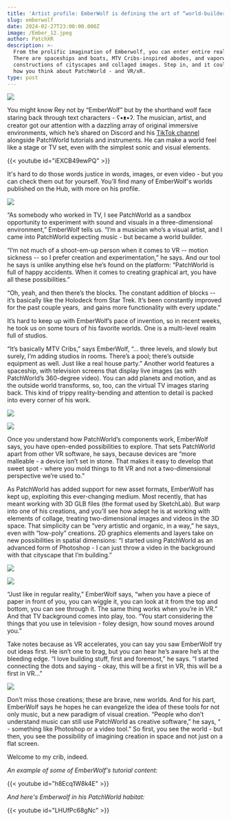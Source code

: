 ```yaml
---
title: 'Artist profile: EmberWolf is defining the art of “world-builder”'
slug: emberwolf
date: 2024-02-27T23:00:00.000Z
image: /Ember_12.jpeg
author: PatchXR
description: >-
  From the prolific imagination of Emberwolf, you can enter entire realities.
  There are spaceships and boats, MTV Cribs-inspired abodes, and vaporwave-style
  constructions of cityscapes and collaged images. Step in, and it could change
  how you think about PatchWorld - and VR/xR.
type: post
---
```


![](/apics/Ember_12.jpeg)

You might know Rey not by “EmberWolf” but by the shorthand wolf face staring back through text characters - ʕ•ᴥ•ʔ. The musician, artist, and creator got our attention with a dazzling array of original immersive environments, which he’s shared on Discord and his [TikTok channel](https://www.tiktok.com/@emberwolfxr) alongside PatchWorld tutorials and instruments. He can make a world feel like a stage or TV set, even with the simplest sonic and visual elements.

{{< youtube id="iEXCB49ewPQ" >}}

It's hard to do those words justice in words, images, or even video - but you can check them out for yourself. You'll find many of EmberWolf's worlds published on the Hub, with more on his profile.

![](/apics/IMG_1513.jpg)

“As somebody who worked in TV, I see PatchWorld as a sandbox opportunity to experiment with sound and visuals in a three-dimensional environment,” EmberWolf tells us. “I’m a musician who’s a visual artist, and I came into PatchWorld expecting music - but became a world builder.

“I’m not much of a shoot-em-up person when it comes to VR -- motion sickness -- so I prefer creation and experimentation,” he says. And our tool he says is unlike anything else he’s found on the platform: “PatchWorld is full of happy accidents. When it comes to creating graphical art, you have all these possibilities.”

“Oh, yeah, and then there’s the blocks. The constant addition of blocks -- it’s basically like the Holodeck from Star Trek. It’s been constantly improved for the past couple years,  and gains more functionality with every update.”

It’s hard to keep up with EmberWolf’s pace of invention, so in recent weeks, he took us on some tours of his favorite worlds. One is a multi-level realm full of studios.

“It’s basically MTV Cribs,” says EmberWolf, “... three levels, and slowly but surely, I’m adding studios in rooms. There’s a pool; there’s outside equipment as well. Just like a real house party.” Another world features a spaceship, with television screens that display live images (as with PatchWorld’s 360-degree video). You can add planets and motion, and as the outside world transforms, so, too, can the virtual TV images staring back. This kind of trippy reality-bending and attention to detail is packed into every corner of his work.

![](/apics/futurecitytowers2.jpeg)

![](/apics/emberlab.jpeg)

Once you understand how PatchWorld’s components work, EmberWolf says, you have open-ended possibilities to explore. That sets PatchWorld apart from other VR software, he says, because devices are “more malleable - a device isn’t set in stone. That makes it easy to develop that sweet spot - where you mold things to fit VR and not a two-dimensional perspective we’re used to.”

As PatchWorld has added support for new asset formats, EmberWolf has kept up, exploiting this ever-changing medium. Most recently, that has meant working with 3D GLB files (the format used by SketchLab). But warp into one of his creations, and you’ll see how adept he is at working with elements of collage, treating two-dimensional images and videos in the 3D space. That simplicity can be “very artistic and organic, in a way,” he says, even with “low-poly” creations. 2D graphics elements and layers take on new possibilities in spatial dimensions: “I started using PatchWorld as an advanced form of Photoshop - I can just throw a video in the background with that cityscape that I’m building.” 

![](/apics/bearstudio.jpeg)

![](/apics/asianscape.jpeg)

“Just like in regular reality,” EmberWolf says, “when you have a piece of paper in front of you, you can wiggle it, you can look at it from the top and bottom, you can see through it. The same thing works when you’re in VR.” And that TV background comes into play, too. “You start considering the things that you use in television - foley design, how sound moves around you.”

Take notes because as VR accelerates, you can say you saw EmberWolf try out ideas first. He isn’t one to brag, but you can hear he’s aware he’s at the bleeding edge. “I love building stuff, first and foremost,” he says. “I started connecting the dots and saying - okay, this will be a first in VR, this will be a first in VR...”

![](/apics/ember-snow.jpg)

Don’t miss those creations; these are brave, new worlds. And for his part, EmberWolf says he hopes he can evangelize the idea of these tools for not only music, but a new paradigm of visual creation. “People who don’t understand music can still use PatchWorld as creative software,” he says, “ - something like Photoshop or a video tool.” So first, you see the world - but then, you see the possibility of imagining creation in space and not just on a flat screen.

Welcome to my crib, indeed.

*An example of some of EmberWolf's tutorial content:*

{{< youtube id="h8Ecq1W8k4E" >}}

*And here's Emberwolf in his PatchWorld habitat:*

{{< youtube id="LHUfPc68gNc" >}}
